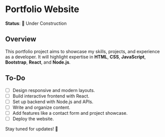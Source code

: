 # Portfolio Website  
**Status**: 🚧 Under Construction  

## Overview  
This portfolio project aims to showcase my skills, projects, and experience as a developer. It will highlight expertise in **HTML**, **CSS**, **JavaScript**, **Bootstrap**, **React**, and **Node.js**.

## To-Do  
- [ ] Design responsive and modern layouts.  
- [ ] Build interactive frontend with React.  
- [ ] Set up backend with Node.js and APIs.  
- [ ] Write and organize content.  
- [ ] Add features like a contact form and project showcase.  
- [ ] Deploy the website.  

Stay tuned for updates! 🎉  
